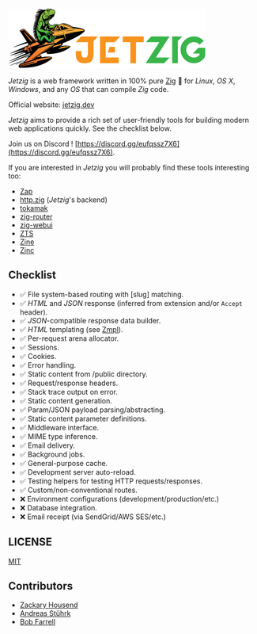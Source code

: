 ![Jetzig Logo](demo/public/jetzig.png)

_Jetzig_ is a web framework written in 100% pure [Zig](https://ziglang.org) :lizard: for _Linux_, _OS X_, _Windows_, and any _OS_ that can compile _Zig_ code.

Official website: [jetzig.dev](https://www.jetzig.dev/)

_Jetzig_ aims to provide a rich set of user-friendly tools for building modern web applications quickly. See the checklist below.

Join us on Discord ! [https://discord.gg/eufqssz7X6](https://discord.gg/eufqssz7X6).

If you are interested in _Jetzig_ you will probably find these tools interesting too:

* [Zap](https://github.com/zigzap/zap)
* [http.zig](https://github.com/karlseguin/http.zig) (_Jetzig_'s backend)
* [tokamak](https://github.com/cztomsik/tokamak)
* [zig-router](https://github.com/Cloudef/zig-router)
* [zig-webui](https://github.com/webui-dev/zig-webui/)
* [ZTS](https://github.com/zigster64/zts)
* [Zine](https://github.com/kristoff-it/zine)
* [Zinc](https://github.com/zon-dev/zinc/)

## Checklist

* :white_check_mark: File system-based routing with [slug] matching.
* :white_check_mark: _HTML_ and _JSON_ response (inferred from extension and/or `Accept` header).
* :white_check_mark: _JSON_-compatible response data builder.
* :white_check_mark: _HTML_ templating (see [Zmpl](https://github.com/jetzig-framework/zmpl)).
* :white_check_mark: Per-request arena allocator.
* :white_check_mark: Sessions.
* :white_check_mark: Cookies.
* :white_check_mark: Error handling.
* :white_check_mark: Static content from /public directory.
* :white_check_mark: Request/response headers.
* :white_check_mark: Stack trace output on error.
* :white_check_mark: Static content generation.
* :white_check_mark: Param/JSON payload parsing/abstracting.
* :white_check_mark: Static content parameter definitions.
* :white_check_mark: Middleware interface.
* :white_check_mark: MIME type inference.
* :white_check_mark: Email delivery.
* :white_check_mark: Background jobs.
* :white_check_mark: General-purpose cache.
* :white_check_mark: Development server auto-reload.
* :white_check_mark: Testing helpers for testing HTTP requests/responses.
* :white_check_mark: Custom/non-conventional routes.
* :x: Environment configurations (development/production/etc.)
* :x: Database integration.
* :x: Email receipt (via SendGrid/AWS SES/etc.)

## LICENSE

[MIT](LICENSE)

## Contributors

* [Zackary Housend](https://github.com/z1fire)
* [Andreas Stührk](https://github.com/Trundle)
* [Bob Farrell](https://github.com/bobf)
